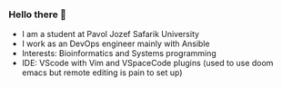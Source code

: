 ### Hello there 👋


- I am a student at Pavol Jozef Safarik University
- I work as an DevOps engineer mainly with Ansible
- Interests: Bioinformatics and Systems programming
- IDE: VScode with Vim and VSpaceCode plugins (used to use doom emacs but remote editing is pain to set up)




